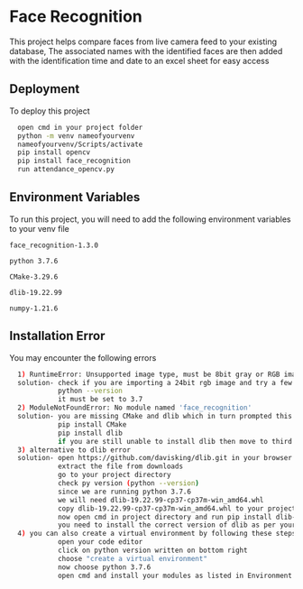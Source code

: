 
# Face Recognition

This project helps compare faces from live camera feed to your existing database, The associated names with the identified faces are then added with the identification time and date to an excel sheet for easy access


## Deployment

To deploy this project 

```bash
  open cmd in your project folder 
  python -m venv nameofyourvenv    
  nameofyourvenv/Scripts/activate
  pip install opencv
  pip install face_recognition
  run attendance_opencv.py
```


## Environment Variables

To run this project, you will need to add the following environment variables to your venv file

`face_recognition-1.3.0`

`python 3.7.6`

`CMake-3.29.6`

`dlib-19.22.99`

`numpy-1.21.6`



## Installation Error

You may encounter the following errors 

```bash
  1) RuntimeError: Unsupported image type, must be 8bit gray or RGB image.
  solution- check if you are importing a 24bit rgb image and try a few different images 
            python --version 
            it must be set to 3.7 
  2) ModuleNotFoundError: No module named 'face_recognition'
  solution- you are missing CMake and dlib which in turn prompted this error
            pip install CMake
            pip install dlib
            if you are still unable to install dlib then move to third solution
  3) alternative to dlib error 
  solution- open https://github.com/davisking/dlib.git in your browser and download zip file 
            extract the file from downloads 
            go to your project directory
            check py version (python --version)
            since we are running python 3.7.6 
            we will need dlib-19.22.99-cp37-cp37m-win_amd64.whl
            copy dlib-19.22.99-cp37-cp37m-win_amd64.whl to your project directory from extracted files 
            now open cmd in project directory and run pip install dlib-19.22.99-cp37-cp37m-win_amd64.whl
            you need to install the correct version of dlib as per your python version
  4) you can also create a virtual environment by following these steps 
            open your code editor 
            click on python version written on bottom right 
            choose "create a virtual environment"
            now choose python 3.7.6
            open cmd and install your modules as listed in Environment Variables

```
    